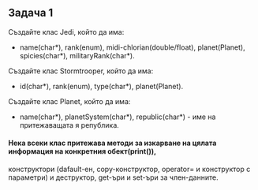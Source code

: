 ## **Задача 1**

Създайте клас Jedi, който да има:
- name(char\*), rank(enum), midi-chlorian(double/float), planet(Planet), spicies(char\*), militaryRank(char\*).

Създайте клас Stormtrooper, който да има:
- id(char\*), rank(enum), type(char\*), planet(Planet).

Създайте клас Planet, който да има:
- name(char\*), planetSystem(char\*), republic(char\*) - име на притежаващата я република.

#### Нека всеки клас притежава методи за изкарване на цялата информация на конкретния обект(print()), 
конструктори (dafault-ен, copy-конструктор, operator= и конструктор с параметри) и деструктор, get-ъри и 
set-ъри за член-данните.